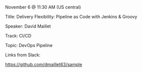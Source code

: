 November 6 @ 11:30 AM (US central)

Title: Delivery Flexibility: Pipeline as Code with Jenkins & Groovy

Speaker: David Maillet

Track: CI/CD

Topic: DevOps Pipeline

Links from Slack:

https://github.com/dmaillet63/sample
